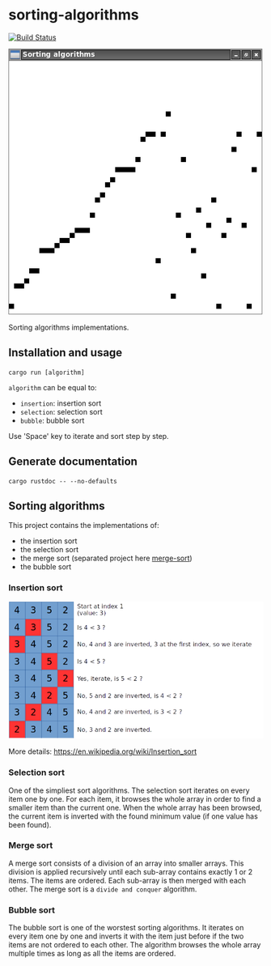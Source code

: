 # sorting-algorithms

[![Build Status](https://travis-ci.org/jean553/sorting-algorithms.svg?branch=master)](https://travis-ci.org/jean553/sorting-algorithms)

![Image 1](sorting-algorithms/res/screenshot.png)

Sorting algorithms implementations.

## Installation and usage

```
cargo run [algorithm]
```

`algorithm` can be equal to:
 * `insertion`: insertion sort
 * `selection`: selection sort
 * `bubble`: bubble sort

Use 'Space' key to iterate and sort step by step.

## Generate documentation

```
cargo rustdoc -- --no-defaults
```

## Sorting algorithms

This project contains the implementations of:
 * the insertion sort
 * the selection sort
 * the merge sort (separated project here [merge-sort](https://github.com/jean553/merge-sort))
 * the bubble sort

### Insertion sort

![Image 2](sorting-algorithms/res/insertion_sort.png)

More details: https://en.wikipedia.org/wiki/Insertion_sort

### Selection sort

One of the simpliest sort algorithms. The selection sort iterates on every item one by one.
For each item, it browses the whole array in order to find a smaller item than the current one.
When the whole array has been browsed, the current item is inverted with the found minimum value
(if one value has been found).

### Merge sort

A merge sort consists of a division of an array into smaller arrays.
This division is applied recursively until each sub-array contains exactly 1 or 2 items.
The items are ordered. Each sub-array is then merged with each other.
The merge sort is a `divide and conquer` algorithm.

### Bubble sort

The bubble sort is one of the worstest sorting algorithms.
It iterates on every item one by one and inverts it with the item just before if the two items are not ordered to each other.
The algorithm browses the whole array multiple times as long as all the items are ordered.
